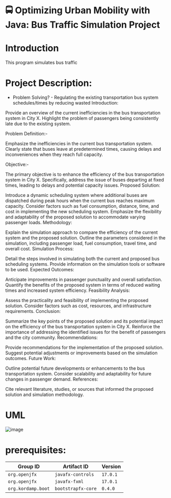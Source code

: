 # 🚍 Optimizing Urban Mobility with Java: Bus Traffic Simulation Project

# Introduction

This program simulates bus traffic

# Project Description:

- Problem Solving?
      - Regulating the existing transportation bus system schedules/times by reducing wasted 
Introduction:

Provide an overview of the current inefficiencies in the bus transportation system in City X.
Highlight the problem of passengers being consistently late due to the existing system.

Problem Definition:-

Emphasize the inefficiencies in the current bus transportation system.
Clearly state that buses leave at predetermined times, causing delays and inconveniences when they reach full capacity.

Objective:-

The primary objective is to enhance the efficiency of the bus transportation system in City X.
Specifically, address the issue of buses departing at fixed times, leading to delays and potential capacity issues.
Proposed Solution:

Introduce a dynamic scheduling system where additional buses are dispatched during peak hours when the current bus reaches maximum capacity.
Consider factors such as fuel consumption, distance, time, and cost in implementing the new scheduling system.
Emphasize the flexibility and adaptability of the proposed solution to accommodate varying passenger loads.
Methodology:

Explain the simulation approach to compare the efficiency of the current system and the proposed solution.
Outline the parameters considered in the simulation, including passenger load, fuel consumption, travel time, and overall cost.
Simulation Process:

Detail the steps involved in simulating both the current and proposed bus scheduling systems.
Provide information on the simulation tools or software to be used.
Expected Outcomes:

Anticipate improvements in passenger punctuality and overall satisfaction.
Quantify the benefits of the proposed system in terms of reduced waiting times and increased system efficiency.
Feasibility Analysis:

Assess the practicality and feasibility of implementing the proposed solution.
Consider factors such as cost, resources, and infrastructure requirements.
Conclusion:

Summarize the key points of the proposed solution and its potential impact on the efficiency of the bus transportation system in City X.
Reinforce the importance of addressing the identified issues for the benefit of passengers and the city community.
Recommendations:

Provide recommendations for the implementation of the proposed solution.
Suggest potential adjustments or improvements based on the simulation outcomes.
Future Work:

Outline potential future developments or enhancements to the bus transportation system.
Consider scalability and adaptability for future changes in passenger demand.
References:

Cite relevant literature, studies, or sources that informed the proposed solution and simulation methodology.





# UML

![image](https://user-images.githubusercontent.com/87777192/165208226-cfb737fb-b70e-463f-8c74-9c841fa3fb5b.png)



# prerequisites:
| Group ID            | Artifact ID                | Version    |
| ------------------- | -------------------------- | ---------- |
| `org.openjfx`       | `javafx-controls`          | `17.0.1`   |
| `org.openjfx`       | `javafx-fxml`              | `17.0.1`   |
| `org.kordamp.boot`  | `bootstrapfx-core`         | `0.4.0`    |



